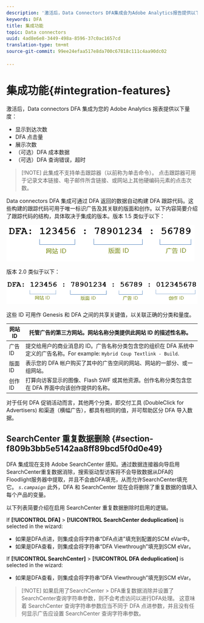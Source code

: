 ```yaml
---
description: '激活后，Data Connectors DFA集成会为Adobe Analytics报告提供以下指标 '
keywords: DFA
title: 集成功能
topic: Data connectors
uuid: 4ad8e6e8-3449-498a-8596-37c0ac1657cd
translation-type: tm+mt
source-git-commit: 99ee24efaa517e8da700c67818c111c4aa90dc02

---
```



# 集成功能{#integration-features}

激活后，Data connectors DFA 集成为您的 Adobe Analytics 报表提供以下量度：

* 显示到达次数
* DFA 点击量
* 展示次数
* （可选）DFA 成本数据
* （可选）DFA 查询错误，超时

> [!NOTE] 此集成不支持单击跟踪器（以前称为单击命令）。 点击跟踪器可用于记录文本链接、电子邮件所含链接、或网站上其他硬编码元素的点击次数。

Data connectors DFA 集成可通过 DFA 返回的数据自动构建 DFA 跟踪代码。这些构建的跟踪代码可用于唯一标识广告及其关联的版面和创作。以下内容简要介绍了跟踪代码的结构，具体取决于集成的版本。版本 1.5 类似于以下：

![](assets/DFA_id_struct1_5.png)

版本 2.0 类似于以下：

![](assets/DFA_id_struct2.png)

这些 ID 可用作 Genesis 和 DFA 之间的共享关键值，以关联正确的分类和量度。

| 网站 ID | 托管广告的第三方网站。网站名称分类提供此网站 ID 的描述性名称。 |
|---|---|
| 广告 ID | 提交给用户的商业消息的 ID。广告名称分类包含您的组织在 DFA 系统中定义的广告名称。For example: `Hybrid Coup Textlink - Build`. |
| 版面 ID | 表示您的 DFA 帐户购买了其中的广告空间的网站、网站的一部分、或一组网站。 |
| 创作 ID | 打算向访客显示的图像、Flash SWF 或其他资源。创作名称分类包含您在 DFA 界面中向该创作提供的名称。 |

对于任何 DFA 促销活动而言，其他两个分类，即交付工具 (DoubleClick for Advertisers) 和渠道（横幅广告），都具有相同的值，并可帮助区分 DFA 导入数据。

## SearchCenter 重复数据删除 {#section-f809b3bb5e5142aa8ff89bcd5f0d0e49}

DFA 集成现在支持 Adobe SearchCenter 感知。通过数据连接器向导启用SearchCenter重复数据消除，搜索驱动型访客将不会导致数据从DFA的Floodlight服务器中提取，并且不会由DFA填充，从而允许SearchCenter填充它。 *`s.campaign`* 此外，DFA 和 SearchCenter 现在会将删除了重复数据的值填入每个产品的变量。

以下列表简要介绍在启用 SearchCenter 重复数据删除时启用的逻辑。

If **[!UICONTROL DFA]** &gt; **[!UICONTROL SearchCenter deduplication]** is selected in the wizard:

* 如果是DFA点进，则集成会将字符串“DFA点进”填充到配置的SCM eVar中。
* 如果是DFA查看，则集成会将字符串“DFA Viewthrough”填充到SCM eVar。

If **[!UICONTROL SearchCenter]** &gt; **[!UICONTROL DFA deduplication]** is selected in the wizard:

* 如果是DFA查看，则集成会将字符串“DFA Viewthrough”填充到SCM eVar。

> [!NOTE] 如果启用了SearchCenter &gt; DFA重复数据消除并设置了SearchCenter查询字符串参数，则不会考虑访问以进行DFA处理。 这意味着 SearchCenter 查询字符串参数应当不同于 DFA 点进参数，并且没有任何显示广告应设置 SearchCenter 查询字符串参数。

